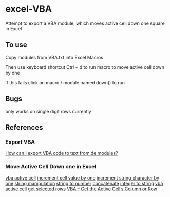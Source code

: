 # excel-VBA
Attempt to export a VBA module, which moves active cell down one square in Excel

## To use
Copy modules from VBA.txt into Excel Macros

Then use keyboard shortcut Ctrl + d to run macro to move active cell down by one

if this fails click on macro / module named down() to run

## Bugs 
only works on single digit rows currently

## References
### Export VBA
[How can I export VBA code to text from de modules?](https://stackoverflow.com/questions/58490045/how-can-i-export-vba-code-to-text-from-de-modules#58490363)

### Move Active Cell Down one in Excel
[vba active cell](https://www.wallstreetmojo.com/vba-active-cell/)
[increment cell value by one](https://stackoverflow.com/questions/51521576/increment-cell-values-in-a-range-by-1-with-vba-excel)
[increment string character by one](https://www.mrexcel.com/board/threads/increment-each-of-the-character-in-a-string-by-1-vba.1024767/)
[string manipulation](https://www.excel-easy.com/vba/string-manipulation.html)
[string to number](https://www.automateexcel.com/vba/convert-text-string-to-number/)
[concatenate](https://www.educba.com/vba-concatenate-strings/)
[integer to string](https://stackoverflow.com/questions/11595226/how-do-i-convert-an-integer-to-a-string-in-excel-vba)
[vba active cell](https://www.educba.com/vba-active-cell/)
[get selected rows](https://www.excelvbasolutions.com/2021/03/get-selected-rows-using-vba-macro.html)
[VBA – Get the Active Cell’s Column or Row](https://www.automateexcel.com/vba/activecell-row-column/)